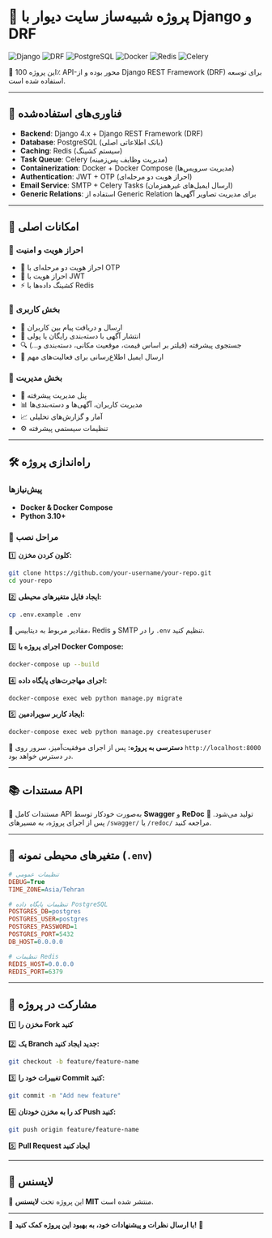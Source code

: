 # 📌 پروژه شبیه‌ساز سایت دیوار با Django و DRF

![Django](https://img.shields.io/badge/Django-092E20?style=for-the-badge&logo=django&logoColor=white)
![DRF](https://img.shields.io/badge/DRF-ff1709?style=for-the-badge&logo=django&logoColor=white)
![PostgreSQL](https://img.shields.io/badge/PostgreSQL-316192?style=for-the-badge&logo=postgresql&logoColor=white)
![Docker](https://img.shields.io/badge/Docker-2496ED?style=for-the-badge&logo=docker&logoColor=white)
![Redis](https://img.shields.io/badge/Redis-DC382D?style=for-the-badge&logo=redis&logoColor=white)
![Celery](https://img.shields.io/badge/Celery-37814A?style=for-the-badge&logo=celery&logoColor=white)

🚀 این پروژه 100٪ API-محور بوده و از Django REST Framework (DRF) برای توسعه استفاده شده است.

---

## 🚀 فناوری‌های استفاده‌شده

- **Backend**: Django 4.x + Django REST Framework (DRF)
- **Database**: PostgreSQL (بانک اطلاعاتی اصلی)
- **Caching**: Redis (سیستم کشینگ)
- **Task Queue**: Celery (مدیریت وظایف پس‌زمینه)
- **Containerization**: Docker + Docker Compose (مدیریت سرویس‌ها)
- **Authentication**: JWT + OTP (احراز هویت دو مرحله‌ای)
- **Email Service**: SMTP + Celery Tasks (ارسال ایمیل‌های غیرهمزمان)
- **Generic Relations**: استفاده از Generic Relation برای مدیریت تصاویر آگهی‌ها

---

## 🌟 امکانات اصلی

### 🔹 احراز هویت و امنیت
- 🔐 احراز هویت دو مرحله‌ای با OTP
- 🔑 احراز هویت با JWT
- ⚡ کشینگ داده‌ها با Redis

### 🔹 بخش کاربری
- 📩 ارسال و دریافت پیام بین کاربران
- 📢 انتشار آگهی با دسته‌بندی رایگان یا پولی
- 🔍 جستجوی پیشرفته (فیلتر بر اساس قیمت، موقعیت مکانی، دسته‌بندی و...)
- 📧 ارسال ایمیل اطلاع‌رسانی برای فعالیت‌های مهم

### 🔹 بخش مدیریت
- 👤 پنل مدیریت پیشرفته
- 📊 مدیریت کاربران، آگهی‌ها و دسته‌بندی‌ها
- 📈 آمار و گزارش‌های تحلیلی
- ⚙️ تنظیمات سیستمی پیشرفته

---

## 🛠️ راه‌اندازی پروژه

### پیش‌نیازها
- **Docker & Docker Compose**
- **Python 3.10+**

### 🚀 مراحل نصب

1️⃣ **کلون کردن مخزن:**
```bash
git clone https://github.com/your-username/your-repo.git
cd your-repo
```

2️⃣ **ایجاد فایل متغیرهای محیطی:**
```bash
cp .env.example .env
```
🔹 مقادیر مربوط به دیتابیس، Redis و SMTP را در `.env` تنظیم کنید.

3️⃣ **اجرای پروژه با Docker Compose:**
```bash
docker-compose up --build
```

4️⃣ **اجرای مهاجرت‌های پایگاه داده:**
```bash
docker-compose exec web python manage.py migrate
```

5️⃣ **ایجاد کاربر سوپرادمین:**
```bash
docker-compose exec web python manage.py createsuperuser
```

🔹 **دسترسی به پروژه:**
پس از اجرای موفقیت‌آمیز، سرور روی `http://localhost:8000` در دسترس خواهد بود.

---

## 📚 مستندات API

📌 مستندات کامل API به‌صورت خودکار توسط **Swagger** و **ReDoc** تولید می‌شود.
🔗 پس از اجرای پروژه، به مسیرهای `/swagger/` یا `/redoc/` مراجعه کنید.

---

## 🔧 متغیرهای محیطی نمونه (`.env`)
```ini
# تنظیمات عمومی
DEBUG=True
TIME_ZONE=Asia/Tehran

# تنظیمات پایگاه داده PostgreSQL
POSTGRES_DB=postgres
POSTGRES_USER=postgres
POSTGRES_PASSWORD=1
POSTGRES_PORT=5432
DB_HOST=0.0.0.0

# تنظیمات Redis
REDIS_HOST=0.0.0.0
REDIS_PORT=6379
```

---

## 🤝 مشارکت در پروژه

1️⃣ **مخزن را Fork کنید**

2️⃣ **یک Branch جدید ایجاد کنید:**
```bash
git checkout -b feature/feature-name
```

3️⃣ **تغییرات خود را Commit کنید:**
```bash
git commit -m "Add new feature"
```

4️⃣ **کد را به مخزن خودتان Push کنید:**
```bash
git push origin feature/feature-name
```

5️⃣ **Pull Request ایجاد کنید**

---

## 📄 لایسنس

🔹 این پروژه تحت **لایسنس MIT** منتشر شده است.

---

🎯 **با ارسال نظرات و پیشنهادات خود، به بهبود این پروژه کمک کنید!** 🚀
